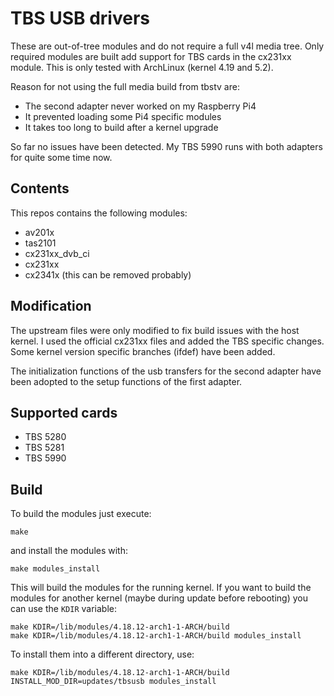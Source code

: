 # TBS USB drivers

These are out-of-tree modules and do not require a full v4l media tree.
Only required modules are built add support for TBS cards in the cx231xx
module. This is only tested with ArchLinux (kernel 4.19 and 5.2).

Reason for not using the full media build from tbstv are:

* The second adapter never worked on my Raspberry Pi4
* It prevented loading some Pi4 specific modules
* It takes too long to build after a kernel upgrade

So far no issues have been detected. My TBS 5990 runs with both adapters
for quite some time now.

## Contents

This repos contains the following modules:

* av201x
* tas2101
* cx231xx_dvb_ci
* cx231xx
* cx2341x (this can be removed probably)

## Modification

The upstream files were only modified to fix build issues with the host
kernel. I used the official cx231xx files and added the TBS specific
changes. Some kernel version specific branches (ifdef) have been added.

The initialization functions of the usb transfers for the second adapter
have been adopted to the setup functions of the first adapter.

## Supported cards

* TBS 5280
* TBS 5281
* TBS 5990

## Build

To build the modules just execute:

```
make
```

and install the modules with:

```
make modules_install
```

This will build the modules for the running kernel. If you want to build the
modules for another kernel (maybe during update before rebooting) you can use
the `KDIR` variable:

```
make KDIR=/lib/modules/4.18.12-arch1-1-ARCH/build
make KDIR=/lib/modules/4.18.12-arch1-1-ARCH/build modules_install
```

To install them into a different directory, use:

```
make KDIR=/lib/modules/4.18.12-arch1-1-ARCH/build INSTALL_MOD_DIR=updates/tbsusb modules_install
```
